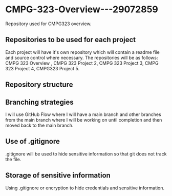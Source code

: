 # CMPG-323-Overview---29072859
Repository used for CMPG323 overview.

## Repositories to be used for each project
Each project will have it's own repository which will contain a readme file and source control where necessary. 
The repositories will be as follows: CMPG 323 Overview , CMPG 323 Project 2, CMPG 323 Project 3, CMPG 323 Project 4, CMPG323 Project 5.
## Repository structure
## Branching strategies
I will use GitHub Flow where I will have a main branch and other branches from the main branch where I will be working on until completion and then moved back to the main branch. 
## Use of .gitignore
.gitignore will be used to hide sensitive information so that git does not track the file. 
## Storage of sensitive information
Using .gitignore or encryption to hide credentials and sensitive information.
